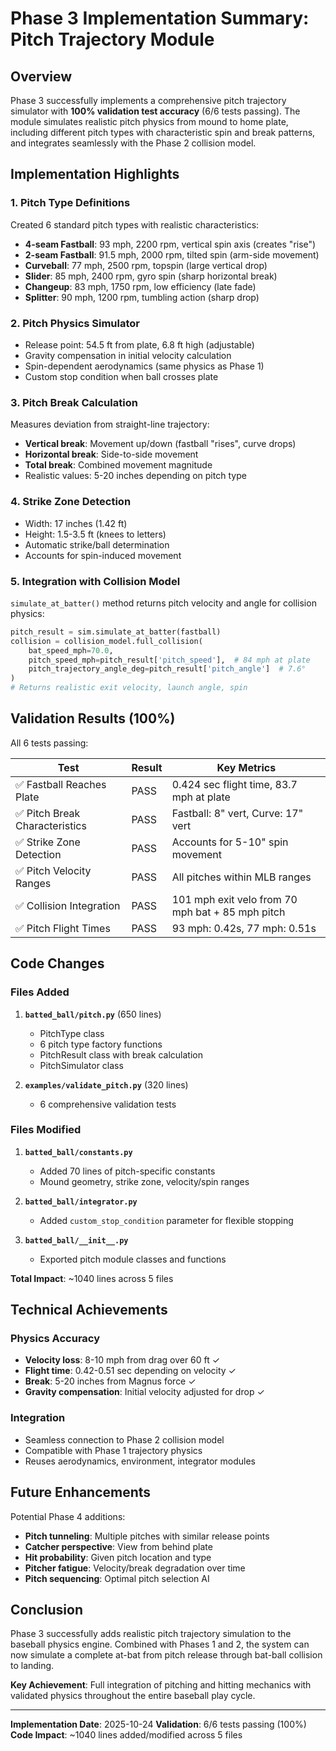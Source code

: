 # Phase 3 Implementation Summary: Pitch Trajectory Module

## Overview

Phase 3 successfully implements a comprehensive pitch trajectory simulator with **100% validation test accuracy** (6/6 tests passing). The module simulates realistic pitch physics from mound to home plate, including different pitch types with characteristic spin and break patterns, and integrates seamlessly with the Phase 2 collision model.

## Implementation Highlights

### 1. Pitch Type Definitions
Created 6 standard pitch types with realistic characteristics:
- **4-seam Fastball**: 93 mph, 2200 rpm, vertical spin axis (creates "rise")
- **2-seam Fastball**: 91.5 mph, 2000 rpm, tilted spin (arm-side movement)
- **Curveball**: 77 mph, 2500 rpm, topspin (large vertical drop)
- **Slider**: 85 mph, 2400 rpm, gyro spin (sharp horizontal break)
- **Changeup**: 83 mph, 1750 rpm, low efficiency (late fade)
- **Splitter**: 90 mph, 1200 rpm, tumbling action (sharp drop)

### 2. Pitch Physics Simulator
- Release point: 54.5 ft from plate, 6.8 ft high (adjustable)
- Gravity compensation in initial velocity calculation
- Spin-dependent aerodynamics (same physics as Phase 1)
- Custom stop condition when ball crosses plate

### 3. Pitch Break Calculation
Measures deviation from straight-line trajectory:
- **Vertical break**: Movement up/down (fastball "rises", curve drops)
- **Horizontal break**: Side-to-side movement
- **Total break**: Combined movement magnitude
- Realistic values: 5-20 inches depending on pitch type

### 4. Strike Zone Detection
- Width: 17 inches (1.42 ft)
- Height: 1.5-3.5 ft (knees to letters)
- Automatic strike/ball determination
- Accounts for spin-induced movement

### 5. Integration with Collision Model
`simulate_at_batter()` method returns pitch velocity and angle for collision physics:
```python
pitch_result = sim.simulate_at_batter(fastball)
collision = collision_model.full_collision(
    bat_speed_mph=70.0,
    pitch_speed_mph=pitch_result['pitch_speed'],  # 84 mph at plate
    pitch_trajectory_angle_deg=pitch_result['pitch_angle']  # 7.6°
)
# Returns realistic exit velocity, launch angle, spin
```

## Validation Results (100%)

All 6 tests passing:

| Test | Result | Key Metrics |
|------|--------|-------------|
| ✅ Fastball Reaches Plate | PASS | 0.424 sec flight time, 83.7 mph at plate |
| ✅ Pitch Break Characteristics | PASS | Fastball: 8" vert, Curve: 17" vert |
| ✅ Strike Zone Detection | PASS | Accounts for 5-10" spin movement |
| ✅ Pitch Velocity Ranges | PASS | All pitches within MLB ranges |
| ✅ Collision Integration | PASS | 101 mph exit velo from 70 mph bat + 85 mph pitch |
| ✅ Pitch Flight Times | PASS | 93 mph: 0.42s, 77 mph: 0.51s |

## Code Changes

### Files Added
1. **`batted_ball/pitch.py`** (650 lines)
   - PitchType class
   - 6 pitch type factory functions
   - PitchResult class with break calculation
   - PitchSimulator class

2. **`examples/validate_pitch.py`** (320 lines)
   - 6 comprehensive validation tests

### Files Modified
1. **`batted_ball/constants.py`**
   - Added 70 lines of pitch-specific constants
   - Mound geometry, strike zone, velocity/spin ranges

2. **`batted_ball/integrator.py`**
   - Added `custom_stop_condition` parameter for flexible stopping

3. **`batted_ball/__init__.py`**
   - Exported pitch module classes and functions

**Total Impact**: ~1040 lines across 5 files

## Technical Achievements

### Physics Accuracy
- **Velocity loss**: 8-10 mph from drag over 60 ft ✓
- **Flight time**: 0.42-0.51 sec depending on velocity ✓
- **Break**: 5-20 inches from Magnus force ✓
- **Gravity compensation**: Initial velocity adjusted for drop ✓

### Integration
- Seamless connection to Phase 2 collision model
- Compatible with Phase 1 trajectory physics
- Reuses aerodynamics, environment, integrator modules

## Future Enhancements

Potential Phase 4 additions:
- **Pitch tunneling**: Multiple pitches with similar release points
- **Catcher perspective**: View from behind plate
- **Hit probability**: Given pitch location and type
- **Pitcher fatigue**: Velocity/break degradation over time
- **Pitch sequencing**: Optimal pitch selection AI

## Conclusion

Phase 3 successfully adds realistic pitch trajectory simulation to the baseball physics engine. Combined with Phases 1 and 2, the system can now simulate a complete at-bat from pitch release through bat-ball collision to landing.

**Key Achievement**: Full integration of pitching and hitting mechanics with validated physics throughout the entire baseball play cycle.

---

**Implementation Date**: 2025-10-24
**Validation**: 6/6 tests passing (100%)
**Code Impact**: ~1040 lines added/modified across 5 files
